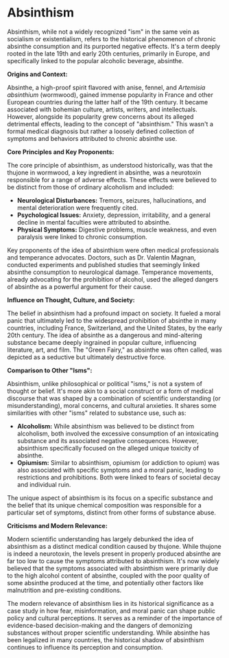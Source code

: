 # Absinthism

Absinthism, while not a widely recognized "ism" in the same vein as socialism or existentialism, refers to the historical phenomenon of chronic absinthe consumption and its purported negative effects. It's a term deeply rooted in the late 19th and early 20th centuries, primarily in Europe, and specifically linked to the popular alcoholic beverage, absinthe.

**Origins and Context:**

Absinthe, a high-proof spirit flavored with anise, fennel, and *Artemisia absinthium* (wormwood), gained immense popularity in France and other European countries during the latter half of the 19th century. It became associated with bohemian culture, artists, writers, and intellectuals. However, alongside its popularity grew concerns about its alleged detrimental effects, leading to the concept of "absinthism." This wasn't a formal medical diagnosis but rather a loosely defined collection of symptoms and behaviors attributed to chronic absinthe use.

**Core Principles and Key Proponents:**

The core principle of absinthism, as understood historically, was that the thujone in wormwood, a key ingredient in absinthe, was a neurotoxin responsible for a range of adverse effects. These effects were believed to be distinct from those of ordinary alcoholism and included:

*   **Neurological Disturbances:** Tremors, seizures, hallucinations, and mental deterioration were frequently cited.
*   **Psychological Issues:** Anxiety, depression, irritability, and a general decline in mental faculties were attributed to absinthe.
*   **Physical Symptoms:** Digestive problems, muscle weakness, and even paralysis were linked to chronic consumption.

Key proponents of the idea of absinthism were often medical professionals and temperance advocates. Doctors, such as Dr. Valentin Magnan, conducted experiments and published studies that seemingly linked absinthe consumption to neurological damage. Temperance movements, already advocating for the prohibition of alcohol, used the alleged dangers of absinthe as a powerful argument for their cause.

**Influence on Thought, Culture, and Society:**

The belief in absinthism had a profound impact on society. It fueled a moral panic that ultimately led to the widespread prohibition of absinthe in many countries, including France, Switzerland, and the United States, by the early 20th century. The idea of absinthe as a dangerous and mind-altering substance became deeply ingrained in popular culture, influencing literature, art, and film. The "Green Fairy," as absinthe was often called, was depicted as a seductive but ultimately destructive force.

**Comparison to Other "Isms":**

Absinthism, unlike philosophical or political "isms," is not a system of thought or belief. It's more akin to a social construct or a form of medical discourse that was shaped by a combination of scientific understanding (or misunderstanding), moral concerns, and cultural anxieties. It shares some similarities with other "isms" related to substance use, such as:

*   **Alcoholism:** While absinthism was believed to be distinct from alcoholism, both involved the excessive consumption of an intoxicating substance and its associated negative consequences. However, absinthism specifically focused on the alleged unique toxicity of absinthe.
*   **Opiumism:** Similar to absinthism, opiumism (or addiction to opium) was also associated with specific symptoms and a moral panic, leading to restrictions and prohibitions. Both were linked to fears of societal decay and individual ruin.

The unique aspect of absinthism is its focus on a specific substance and the belief that its unique chemical composition was responsible for a particular set of symptoms, distinct from other forms of substance abuse.

**Criticisms and Modern Relevance:**

Modern scientific understanding has largely debunked the idea of absinthism as a distinct medical condition caused by thujone. While thujone is indeed a neurotoxin, the levels present in properly produced absinthe are far too low to cause the symptoms attributed to absinthism. It's now widely believed that the symptoms associated with absinthism were primarily due to the high alcohol content of absinthe, coupled with the poor quality of some absinthe produced at the time, and potentially other factors like malnutrition and pre-existing conditions.

The modern relevance of absinthism lies in its historical significance as a case study in how fear, misinformation, and moral panic can shape public policy and cultural perceptions. It serves as a reminder of the importance of evidence-based decision-making and the dangers of demonizing substances without proper scientific understanding. While absinthe has been legalized in many countries, the historical shadow of absinthism continues to influence its perception and consumption.
